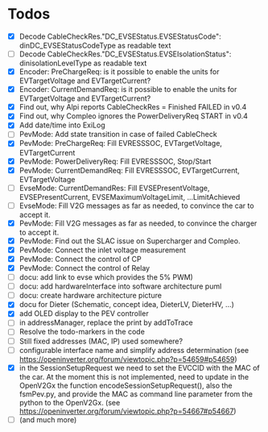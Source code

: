 # Todos

- [x] Decode CableCheckRes."DC_EVSEStatus.EVSEStatusCode": dinDC_EVSEStatusCodeType as readable text
- [ ] Decode CableCheckRes."DC_EVSEStatus.EVSEIsolationStatus": dinisolationLevelType as readable text
- [x] Encoder: PreChargeReq: is it possible to enable the units for EVTargetVoltage and EVTargetCurrent?
- [x] Encoder: CurrentDemandReq: is it possible to enable the units for EVTargetVoltage and EVTargetCurrent?
- [x] Find out, why Alpi reports CableCheckRes = Finished FAILED in v0.4
- [x] Find out, why Compleo ignores the PowerDeliveryReq START in v0.4
- [x] Add date/time into ExiLog
- [ ] PevMode: Add state transition in case of failed CableCheck
- [x] PevMode: PreChargeReq: Fill EVRESSSOC, EVTargetVoltage, EVTargetCurrent
- [x] PevMode: PowerDeliveryReq: Fill EVRESSSOC, Stop/Start
- [x] PevMode: CurrentDemandReq: Fill EVRESSSOC, EVTargetCurrent, EVTargetVoltage
- [ ] EvseMode: CurrentDemandRes: Fill EVSEPresentVoltage, EVSEPresentCurrent, EVSEMaximumVoltageLimit, ...LimitAchieved
- [ ] EvseMode: Fill V2G messages as far as needed, to convince the car to accept it.
- [x] PevMode: Fill V2G messages as far as needed, to convince the charger to accept it.
- [x] PevMode: Find out the SLAC issue on Supercharger and Compleo.
- [x] PevMode: Connect the inlet voltage measurement
- [x] PevMode: Connect the control of CP
- [x] PevMode: Connect the control of Relay
- [ ] docu: add link to evse which provides the 5% PWM)
- [ ] docu: add hardwareInterface into software architecture puml
- [ ] docu: create hardware architecture picture
- [x] docu for Dieter (Schematic, concept idea, DieterLV, DieterHV, ...)
- [x] add OLED display to the PEV controller
- [ ] in addressManager, replace the print by addToTrace
- [ ] Resolve the todo-markers in the code
- [ ] Still fixed addresses (MAC, IP) used somewhere?
- [ ] configurable interface name and simplify address determination (see https://openinverter.org/forum/viewtopic.php?p=54659#p54659)
- [x] in the SessionSetupRequest we need to set the EVCCID with the MAC of the car. At the moment this is not implemented, need to update in the OpenV2Gx the function encodeSessionSetupRequest(), also the fsmPev.py, and provide the MAC as command line parameter from the python to the OpenV2Gx. (see https://openinverter.org/forum/viewtopic.php?p=54667#p54667)
- [ ] (and much more)
